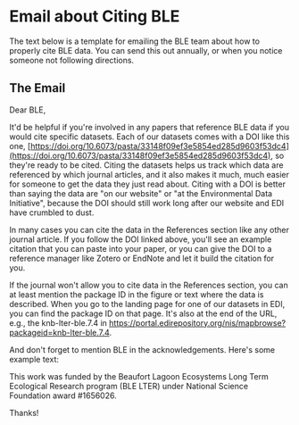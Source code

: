 # Email about Citing BLE

The text below is a template for emailing the BLE team about how to properly cite BLE data. You can send this out annually, or when you notice someone not following directions.

## The Email

Dear BLE,

It'd be helpful if you're involved in any papers that reference BLE data if you would cite specific datasets. Each of our datasets comes with a DOI like this one, [https://doi.org/10.6073/pasta/33148f09ef3e5854ed285d9603f53dc4](https://doi.org/10.6073/pasta/33148f09ef3e5854ed285d9603f53dc4), so they're ready to be cited. Citing the datasets helps us track which data are referenced by which journal articles, and it also makes it much, much easier for someone to get the data they just read about.  Citing with a DOI is better than saying the data are "on our website" or "at the Environmental Data Initiative", because the DOI should still work long after our website and EDI have crumbled to dust.

In many cases you can cite the data in the References section like any other journal article. If you follow the DOI linked above, you'll see an example citation that you can paste into your paper, or you can give the DOI to a reference manager like Zotero or EndNote and let it build the citation for you.

If the journal won't allow you to cite data in the References section, you can at least mention the package ID in the figure or text where the data is described. When you go to the landing page for one of our datasets in EDI, you can find the package ID on that page. It's also at the end of the URL, e.g., the knb-lter-ble.7.4 in https://portal.edirepository.org/nis/mapbrowse?packageid=knb-lter-ble.7.4.

And don't forget to mention BLE in the acknowledgements. Here's some example text:

This work was funded by the Beaufort Lagoon Ecosystems Long Term Ecological Research program (BLE LTER) under National Science Foundation award #1656026.

Thanks!